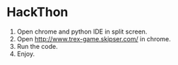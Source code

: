 # HackThon


1. Open chrome and python IDE in split screen.
2. Open http://www.trex-game.skipser.com/ in chrome.
3. Run the code.
4. Enjoy.
 
